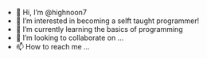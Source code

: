 - 👋 Hi, I’m @highnoon7
- 👀 I’m interested in becoming a selft taught programmer!
- 🌱 I’m currently learning the basics of programming 
- 💞️ I’m looking to collaborate on ...
- 📫 How to reach me ...

<!---
highnoon7/highnoon7 is a ✨ special ✨ repository because its `README.md` (this file) appears on your GitHub profile.
You can click the Preview link to take a look at your changes.
--->
